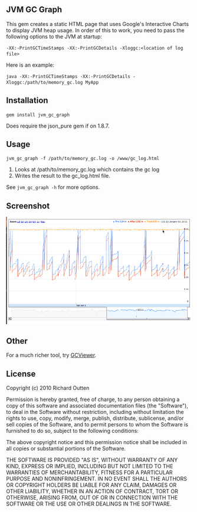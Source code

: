 ## JVM GC Graph

This gem creates a static HTML page that uses Google's 
Interactive Charts to display JVM heap usage.  In order of this to
work, you need to pass the following options to the JVM at startup:

    -XX:-PrintGCTimeStamps -XX:-PrintGCDetails -Xloggc:<location of log file>

Here is an example:

    java -XX:-PrintGCTimeStamps -XX:-PrintGCDetails -Xloggc:/path/to/memory_gc.log MyApp

## Installation

    gem install jvm_gc_graph

Does require the json_pure gem if on 1.8.7.

## Usage

    jvm_gc_graph -f /path/to/memory_gc.log -o /www/gc_log.html

1. Looks at /path/to/memory_gc.log which contains the gc log
2. Writes the result to the gc_log.html file.

See `jvm_gc_graph -h` for more options.

## Screenshot

![](https://github.com/outten45/jvm_gc_graph/raw/master/docs/memory_usage_example.png)

## Other

For a much richer tool, try [GCViewer](http://www.tagtraum.com/gcviewer.html).

## License

Copyright (c) 2010 Richard Outten

Permission is hereby granted, free of charge, to any person obtaining a copy
of this software and associated documentation files (the "Software"), to deal
in the Software without restriction, including without limitation the rights
to use, copy, modify, merge, publish, distribute, sublicense, and/or sell
copies of the Software, and to permit persons to whom the Software is
furnished to do so, subject to the following conditions:

The above copyright notice and this permission notice shall be included in
all copies or substantial portions of the Software.

THE SOFTWARE IS PROVIDED "AS IS", WITHOUT WARRANTY OF ANY KIND, EXPRESS OR
IMPLIED, INCLUDING BUT NOT LIMITED TO THE WARRANTIES OF MERCHANTABILITY,
FITNESS FOR A PARTICULAR PURPOSE AND NONINFRINGEMENT. IN NO EVENT SHALL THE
AUTHORS OR COPYRIGHT HOLDERS BE LIABLE FOR ANY CLAIM, DAMAGES OR OTHER
LIABILITY, WHETHER IN AN ACTION OF CONTRACT, TORT OR OTHERWISE, ARISING FROM,
OUT OF OR IN CONNECTION WITH THE SOFTWARE OR THE USE OR OTHER DEALINGS IN
THE SOFTWARE.
